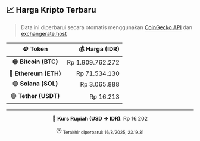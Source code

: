 

<!-- HARGA_KRIPTO -->
## 📈 Harga Kripto Terbaru

> Data ini diperbarui secara otomatis menggunakan [CoinGecko API](https://www.coingecko.com/) dan [exchangerate.host](https://exchangerate.host/)

<div align="center">

| 🪙 Token | 💰 Harga (IDR) |
|:------:|---------------:|
| 🟠 **Bitcoin (BTC)**   | Rp 1.909.762.272 |
| 🔵 **Ethereum (ETH)**  | Rp 71.534.130 |
| 🟣 **Solana (SOL)**    | Rp 3.065.888 |
| 🟢 **Tether (USDT)**   | Rp 16.213 |

---

💱 **Kurs Rupiah (USD → IDR)**: Rp 16.202

🕒 <sub>Terakhir diperbarui: 16/8/2025, 23.19.31</sub>

</div>
<!-- /HARGA_KRIPTO -->